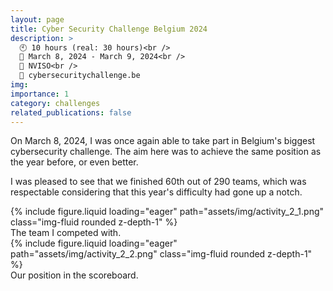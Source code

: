 ```yaml
---
layout: page
title: Cyber Security Challenge Belgium 2024
description: >
  🕙 10 hours (real: 30 hours)<br />
  📅 March 8, 2024 - March 9, 2024<br />
  👤 NVISO<br />
  🔗 cybersecuritychallenge.be
img:
importance: 1
category: challenges
related_publications: false
---
```


On March 8, 2024, I was once again able to take part in Belgium's biggest cybersecurity challenge. The aim here was to achieve the same position as the year before, or even better.

I was pleased to see that we finished 60th out of 290 teams, which was respectable considering that this year's difficulty had gone up a notch.

<div class="row">
    <div class="col-sm mt-3 mt-md-0">
        {% include figure.liquid loading="eager" path="assets/img/activity_2_1.png" class="img-fluid rounded z-depth-1" %}
    </div>
</div>
<div class="caption">
    The team I competed with.
</div>
<div class="row">
    <div class="col-sm mt-3 mt-md-0">
        {% include figure.liquid loading="eager" path="assets/img/activity_2_2.png" class="img-fluid rounded z-depth-1" %}
    </div>
</div>
<div class="caption">
    Our position in the scoreboard.
</div>
